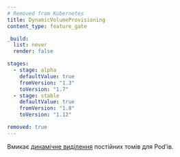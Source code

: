 ```yaml
---
# Removed from Kubernetes
title: DynamicVolumeProvisioning
content_type: feature_gate

_build:
  list: never
  render: false

stages:
  - stage: alpha 
    defaultValue: true
    fromVersion: "1.3"
    toVersion: "1.7"
  - stage: stable
    defaultValue: true
    fromVersion: "1.8"
    toVersion: "1.12"    

removed: true  
---
```

Вмикає [динамічне виділення](/uk/docs/concepts/storage/dynamic-provisioning/) постійних томів для Podʼів.
